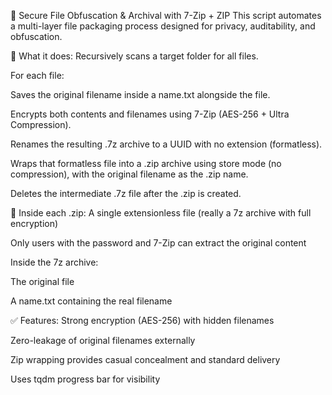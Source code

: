 


🔐 Secure File Obfuscation & Archival with 7-Zip + ZIP
This script automates a multi-layer file packaging process designed for privacy, auditability, and obfuscation.

🧰 What it does:
Recursively scans a target folder for all files.

For each file:

Saves the original filename inside a name.txt alongside the file.

Encrypts both contents and filenames using 7-Zip (AES-256 + Ultra Compression).

Renames the resulting .7z archive to a UUID with no extension (formatless).

Wraps that formatless file into a .zip archive using store mode (no compression), with the original filename as the .zip name.

Deletes the intermediate .7z file after the .zip is created.

🔐 Inside each .zip:
A single extensionless file (really a 7z archive with full encryption)

Only users with the password and 7-Zip can extract the original content

Inside the 7z archive:

The original file

A name.txt containing the real filename

✅ Features:
Strong encryption (AES-256) with hidden filenames

Zero-leakage of original filenames externally

Zip wrapping provides casual concealment and standard delivery

Uses tqdm progress bar for visibility
